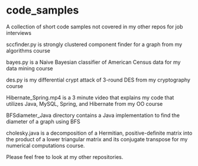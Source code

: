 # code_samples
A collection of short code samples not covered in my other repos for job interviews

sccfinder.py is strongly clustered component finder for a graph from my algorithms course

bayes.py is a Naive Bayesian classifier of American Census data for my data mining course

des.py is my differential crypt attack of 3-round DES from my cryptography course

Hibernate_Spring.mp4 is a 3 minute video that explains my code that utilizes Java, MySQL, Spring, and Hibernate from my OO course

BFSdiameter_Java directory contains a Java implementation to find the diameter of a graph using BFS

cholesky.java is a decomposition of a Hermitian, positive-definite matrix into the product of a lower triangular matrix and its conjugate transpose for my numerical computations course.



Please feel free to look at my other repositories.
 
